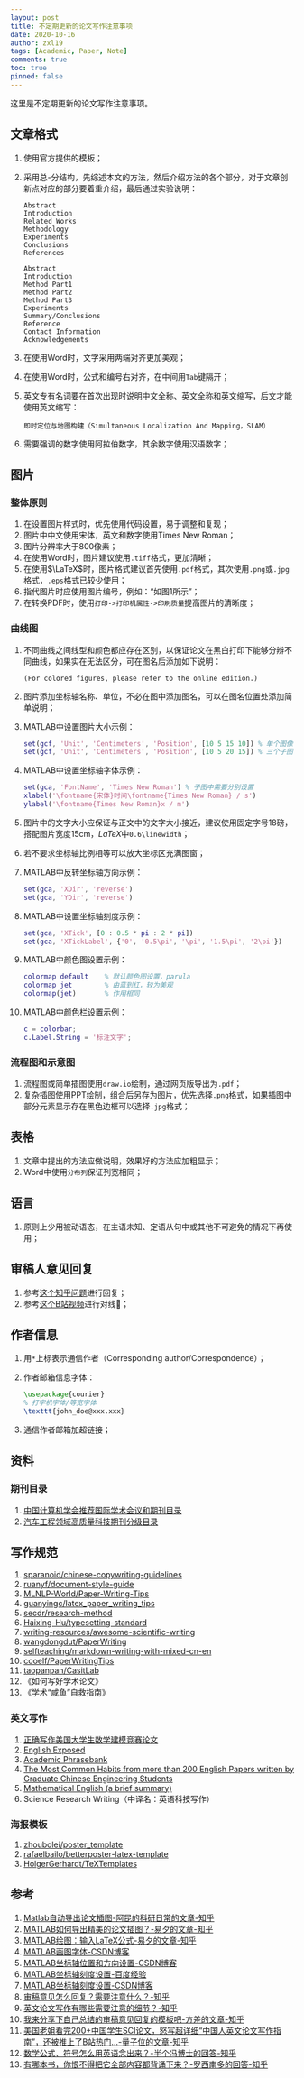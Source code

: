 ```yaml
---
layout: post
title: 不定期更新的论文写作注意事项
date: 2020-10-16
author: zxl19
tags: [Academic, Paper, Note]
comments: true
toc: true
pinned: false
---
```


这里是不定期更新的论文写作注意事项。

<!-- more -->

## 文章格式

1. 使用官方提供的模板；
2. 采用总-分结构，先综述本文的方法，然后介绍方法的各个部分，对于文章创新点对应的部分要着重介绍，最后通过实验说明：

    ```text
    Abstract
    Introduction
    Related Works
    Methodology
    Experiments
    Conclusions
    References
    ```

    ```text
    Abstract
    Introduction
    Method Part1
    Method Part2
    Method Part3
    Experiments
    Summary/Conclusions
    Reference
    Contact Information
    Acknowledgements
    ```

3. 在使用Word时，文字采用两端对齐更加美观；
4. 在使用Word时，公式和编号右对齐，在中间用`Tab`键隔开；
5. 英文专有名词要在首次出现时说明中文全称、英文全称和英文缩写，后文才能使用英文缩写：

    ```text
    即时定位与地图构建（Simultaneous Localization And Mapping，SLAM）
    ```

6. 需要强调的数字使用阿拉伯数字，其余数字使用汉语数字；

## 图片

### 整体原则

1. 在设置图片样式时，优先使用代码设置，易于调整和复现；
2. 图片中中文使用宋体，英文和数字使用Times New Roman；
3. 图片分辨率大于800像素；
4. 在使用Word时，图片建议使用`.tiff`格式，更加清晰；
5. 在使用$\LaTeX$时，图片格式建议首先使用`.pdf`格式，其次使用`.png`或`.jpg`格式，`.eps`格式已较少使用；
6. 指代图片时应使用图片编号，例如：“如图1所示”；
7. 在转换PDF时，使用`打印->打印机属性->印刷质量`提高图片的清晰度；

### 曲线图

1. 不同曲线之间线型和颜色都应存在区别，以保证论文在黑白打印下能够分辨不同曲线，如果实在无法区分，可在图名后添加如下说明：

    ```text
    (For colored figures, please refer to the online edition.)
    ```

2. 图片添加坐标轴名称、单位，不必在图中添加图名，可以在图名位置处添加简单说明；
3. MATLAB中设置图片大小示例：

    ```matlab
    set(gcf, 'Unit', 'Centimeters', 'Position', [10 5 15 10]) % 单个图像
    set(gcf, 'Unit', 'Centimeters', 'Position', [10 5 20 15]) % 三个子图
    ```

4. MATLAB中设置坐标轴字体示例：

    ```matlab
    set(gca, 'FontName', 'Times New Roman') % 子图中需要分别设置
    xlabel('\fontname{宋体}时间\fontname{Times New Roman} / s')
    ylabel('\fontname{Times New Roman}x / m')
    ```

5. 图片中的文字大小应保证与正文中的文字大小接近，建议使用固定字号18磅，搭配图片宽度15cm，$LaTeX$中`0.6\linewidth`；
6. 若不要求坐标轴比例相等可以放大坐标区充满图窗；
7. MATLAB中反转坐标轴方向示例：

    ```matlab
    set(gca, 'XDir', 'reverse')
    set(gca, 'YDir', 'reverse')
    ```

8. MATLAB中设置坐标轴刻度示例：

    ```matlab
    set(gca, 'XTick', [0 : 0.5 * pi : 2 * pi])
    set(gca, 'XTickLabel', {'0', '0.5\pi', '\pi', '1.5\pi', '2\pi'})
    ```

9. MATLAB中颜色图设置示例：

    ```matlab
    colormap default    % 默认颜色图设置，parula
    colormap jet        % 由蓝到红，较为美观
    colormap(jet)       % 作用相同
    ```

10. MATLAB中颜色栏设置示例：

    ```matlab
    c = colorbar;
    c.Label.String = '标注文字';
    ```

### 流程图和示意图

1. 流程图或简单插图使用`draw.io`绘制，通过网页版导出为`.pdf`；
2. 复杂插图使用PPT绘制，组合后另存为图片，优先选择`.png`格式，如果插图中部分元素显示存在黑色边框可以选择`.jpg`格式；

## 表格

1. 文章中提出的方法应做说明，效果好的方法应加粗显示；
2. Word中使用`分布列`保证列宽相同；

## 语言

1. 原则上少用被动语态，在主语未知、定语从句中或其他不可避免的情况下再使用；

## 审稿人意见回复

1. 参考[这个知乎问题](https://www.zhihu.com/question/370758333)进行回复；
2. 参考[这个B站视频](https://www.bilibili.com/video/BV1GJ411P7vL/)进行对线:dog:；

## 作者信息

1. 用`*`上标表示通信作者（Corresponding author/Correspondence）；
2. 作者邮箱信息字体：

    ```latex
    \usepackage{courier}
    % 打字机字体/等宽字体
    \texttt{john_doe@xxx.xxx}
    ```

3. 通信作者邮箱加超链接；

## 资料

### 期刊目录

1. [中国计算机学会推荐国际学术会议和期刊目录](https://www.ccf.org.cn/c/2019-04-25/663625.shtml)
2. [汽车工程领域高质量科技期刊分级目录](http://m.sae-china.org/a4040.html)

## 写作规范

1. [sparanoid/chinese-copywriting-guidelines](https://github.com/sparanoid/chinese-copywriting-guidelines)
2. [ruanyf/document-style-guide](https://github.com/ruanyf/document-style-guide)
3. [MLNLP-World/Paper-Writing-Tips](https://github.com/MLNLP-World/Paper-Writing-Tips)
4. [guanyingc/latex_paper_writing_tips](https://github.com/guanyingc/latex_paper_writing_tips)
5. [secdr/research-method](https://github.com/secdr/research-method)
6. [Haixing-Hu/typesetting-standard](https://github.com/Haixing-Hu/typesetting-standard)
7. [writing-resources/awesome-scientific-writing](https://github.com/writing-resources/awesome-scientific-writing)
8. [wangdongdut/PaperWriting](https://github.com/wangdongdut/PaperWriting)
9. [selfteaching/markdown-writing-with-mixed-cn-en](https://github.com/selfteaching/markdown-writing-with-mixed-cn-en)
10. [cooelf/PaperWritingTips](https://github.com/cooelf/PaperWritingTips)
11. [taopanpan/CasitLab](https://github.com/taopanpan/CasitLab)
12. 《如何写好学术论文》
13. 《学术“咸鱼”自救指南》

### 英文写作

1. [正确写作美国大学生数学建模竞赛论文](https://github.com/RobbyDeng/MCM2019)
2. [English Exposed](https://hkupress.hku.hk/pro/con/1612.pdf)
3. [Academic Phrasebank](https://www.phrasebank.manchester.ac.uk/)
4. [The Most Common Habits from more than 200 English Papers written by Graduate Chinese Engineering Students](https://www.chrisyttang.org/assets/misc/The%20Most%20Common%20Habits%20from%20more%20than%20200%20English%20Papers%20written.pdf)
5. [Mathematical English (a brief summary)](https://webusers.imj-prg.fr/~jan.nekovar/co/en/en.pdf)
6. Science Research Writing（中译名：英语科技写作）

### 海报模板

1. [zhoubolei/poster_template](https://github.com/zhoubolei/poster_template)
2. [rafaelbailo/betterposter-latex-template](https://github.com/rafaelbailo/betterposter-latex-template)
3. [HolgerGerhardt/TeXTemplates](https://github.com/HolgerGerhardt/TeXTemplates)

## 参考

1. [Matlab自动导出论文插图-阿昆的科研日常的文章-知乎](https://zhuanlan.zhihu.com/p/82772502)
2. [MATLAB如何导出精美的论文插图？-易夕的文章-知乎](https://zhuanlan.zhihu.com/p/65116358)
3. [MATLAB绘图：输入LaTeX公式-易夕的文章-知乎](https://zhuanlan.zhihu.com/p/148709763)
4. [MATLAB画图字体-CSDN博客](https://blog.csdn.net/weixin_44891861/article/details/117032147)
5. [MATLAB坐标轴位置和方向设置-CSDN博客](https://blog.csdn.net/yuejisuo1948/article/details/80801506)
6. [MATLAB坐标轴刻度设置-百度经验](https://jingyan.baidu.com/article/c1a3101e044849de646deb43.html)
7. [MATLAB坐标轴刻度设置-CSDN博客](https://blog.csdn.net/yq_forever/article/details/86594602)
8. [审稿意见怎么回复？需要注意什么？-知乎](https://www.zhihu.com/question/370758333)
9. [英文论文写作有哪些需要注意的细节？-知乎](https://www.zhihu.com/question/46825717)
10. [我来分享下自己总结的审稿意见回复的模板吧-方差的文章-知乎](https://zhuanlan.zhihu.com/p/346911007)
11. [美国老姐看完200+中国学生SCI论文，怒写超详细“中国人英文论文写作指南”，还被推上了B站热门…-量子位的文章-知乎](https://zhuanlan.zhihu.com/p/512095069)
12. [数学公式、符号怎么用英语念出来？-半个冯博士的回答-知乎](https://www.zhihu.com/question/52818597/answer/2053270796)
13. [有哪本书，你恨不得把它全部内容都背诵下来？-罗西南多的回答-知乎](https://www.zhihu.com/question/485142113/answer/3248748340)
